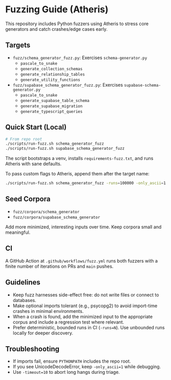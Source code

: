 # Fuzzing Guide (Atheris)

This repository includes Python fuzzers using Atheris to stress core generators and catch crashes/edge cases early.

## Targets

- `fuzz/schema_generator_fuzz.py`: Exercises `schema-generator.py`
  - `pascale_to_snake`
  - `generate_collection_schemas`
  - `generate_relationship_tables`
  - `generate_utility_functions`
- `fuzz/supabase_schema_generator_fuzz.py`: Exercises `supabase-schema-generator.py`
  - `pascale_to_snake`
  - `generate_supabase_table_schema`
  - `generate_supabase_migration`
  - `generate_typescript_queries`

## Quick Start (Local)

```bash
# From repo root
./scripts/run-fuzz.sh schema_generator_fuzz
./scripts/run-fuzz.sh supabase_schema_generator_fuzz
```

The script bootstraps a venv, installs `requirements-fuzz.txt`, and runs Atheris with sane defaults.

To pass custom flags to Atheris, append them after the target name:

```bash
./scripts/run-fuzz.sh schema_generator_fuzz -runs=100000 -only_ascii=1
```

## Seed Corpora

- `fuzz/corpora/schema_generator`
- `fuzz/corpora/supabase_schema_generator`

Add more minimized, interesting inputs over time. Keep corpora small and meaningful.

## CI

A GitHub Action at `.github/workflows/fuzz.yml` runs both fuzzers with a finite number of iterations on PRs and `main` pushes.

## Guidelines

- Keep fuzz harnesses side-effect free: do not write files or connect to databases.
- Make optional imports tolerant (e.g., psycopg2) to avoid import-time crashes in minimal environments.
- When a crash is found, add the minimized input to the appropriate corpus and include a regression test where relevant.
- Prefer deterministic, bounded runs in CI (`-runs=N`). Use unbounded runs locally for deeper discovery.

## Troubleshooting

- If imports fail, ensure `PYTHONPATH` includes the repo root.
- If you see UnicodeDecodeError, keep `-only_ascii=1` while debugging.
- Use `-timeout=10` to abort long hangs during triage.

